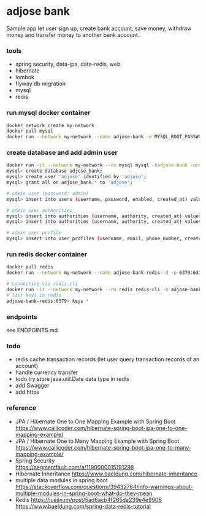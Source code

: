 # adjose bank
Sample app let user sign up, create bank account, save money, withdraw money and transfer money to another bank account.


### tools
- spring security, data-jpa, data-redis, web
- hibernate
- lombok
- flyway db migration
- mysql
- redis


### run mysql docker container
```bash
docker network create my-network
docker pull mysql  
docker run --network my-network --name adjose-bank -e MYSQL_ROOT_PASSWORD=root -d -p 3306:3306 -p 33060:33060 mysql  
```


### create database and add admin user
```bash
docker run -it --network my-network --rm mysql mysql -hadjose-bank -uroot -p
mysql> create database adjose_bank;
mysql> create user 'adjose' identified by 'adjose';
mysql> grant all on adjose_bank.* to 'adjose';

# admin user (password: admin)
mysql> insert into users (username, password, enabled, created_at) values ('admin', '$2a$10$RmCOh37Cuzrs6eHM.YtDGeYwyZbi0eFVC2yuKwE6mRq2tGOWaojHy', 1, current_timestamp());

# admin user authorities
mysql> insert into authorities (username, authority, created_at) values ('admin', 'ADMINISTRATOR', current_timestamp());
mysql> insert into authorities (username, authority, created_at) values ('admin', 'CUSTOMER', current_timestamp());

# admin user profile
mysql> insert into user_profiles (username, email, phone_number, created_at) values ('admin', 'admin@adjose.com', '0987654321', current_timestamp());
```


### run redis docker container
```bash
docker pull redis
docker run --network my-network --name adjose-bank-redis -d -p 6379:6379 redis

# connecting via redis-cli
docker run -it --network my-network --rm redis redis-cli -h adjose-bank-redis
# list keys in redis
adjose-bank-redis:6379> keys *
```


### endpoints
see ENDPOINTS.md


### todo
- redis cache transaction records (let user query transaction records of an account)
- handle currency transfer
- todo try store java.util.Date data type in redis
- add Swagger
- add https


### reference
- JPA / Hibernate One to One Mapping Example with Spring Boot  
https://www.callicoder.com/hibernate-spring-boot-jpa-one-to-one-mapping-example/
- JPA / Hibernate One to Many Mapping Example with Spring Boot  
https://www.callicoder.com/hibernate-spring-boot-jpa-one-to-many-mapping-example/
- Spring Security  
https://segmentfault.com/a/1190000015191298
- Hibernate Inheritance
https://www.baeldung.com/hibernate-inheritance
- multiple data modules in spring boot
https://stackoverflow.com/questions/39432764/info-warnings-about-multiple-modules-in-spring-boot-what-do-they-mean
- Redis
https://juejin.im/post/5ad6acb4f265da239e4e9906
https://www.baeldung.com/spring-data-redis-tutorial
